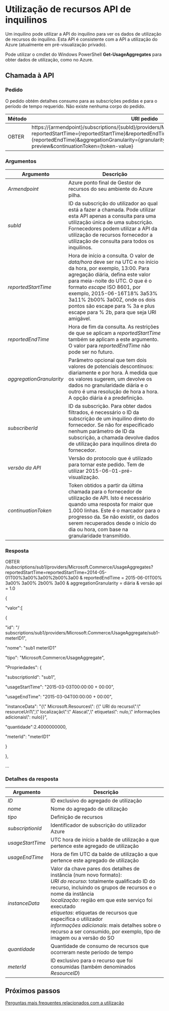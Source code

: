 <properties
    pageTitle="Utilização de recursos API de inquilinos | Microsoft Azure"
    description="Referência para utilização de recursos API, que obter informações sobre a utilização do Azure pilha."
    services="azure-stack"
    documentationCenter=""
    authors="AlfredoPizzirani"
    manager="byronr"
    editor=""/>

<tags
    ms.service="azure-stack"
    ms.workload="na"
    ms.tgt_pltfrm="na"
    ms.devlang="na"
    ms.topic="article"
    ms.date="10/18/2016"
    ms.author="alfredop"/>

# <a name="tenant-resource-usage-api"></a>Utilização de recursos API de inquilinos

Um inquilino pode utilizar a API do inquilino para ver os dados de utilização de recursos do inquilino. Esta API é consistente com a API a utilização do Azure (atualmente em pré-visualização privado).

Pode utilizar o cmdlet do Windows PowerShell **Get-UsageAggregates** para obter dados de utilização, como no Azure.

## <a name="api-call"></a>Chamada à API

### <a name="request"></a>Pedido

O pedido obtém detalhes consumo para as subscrições pedidas e para o período de tempo requerido. Não existe nenhuma corpo do pedido.

| **Método**  | **URI pedido** |
| ------------ | ---------------------------------------------------------------------------------------------------------------------------------------------------------------------------------------------------------------------------------------------------------------------- |
| OBTER         | https://{armendpoint}/subscriptions/{subId}/providers/Microsoft.Commerce/usageAggregates?reportedStartTime={reportedStartTime}&reportedEndTime={reportedEndTime}&aggregationGranularity={granularity}&api-version=2015-06-01-preview&continuationToken={token-value} |

### <a name="arguments"></a>Argumentos

| **Argumento**             | **Descrição** |
| -------------------------- | --------------------------------------------------------------------------------------------------------------------------------------------------------------------------------------------------------------------------------------------------------------------------------------------------------------------------------------------------------- |
| *Armendpoint*             | Azure ponto final de Gestor de recursos do seu ambiente do Azure pilha. |
| *subId*                   | ID da subscrição do utilizador ao qual está a fazer a chamada. Pode utilizar esta API apenas a consulta para uma utilização única de uma subscrição. Fornecedores podem utilizar a API da utilização de recursos fornecedor a utilização de consulta para todos os inquilinos. |
| *reportedStartTime*       | Hora de início a consulta. O valor de *data/hora* deve ser na UTC e no início da hora, por exemplo, 13:00. Para agregação diária, defina este valor para meia-noite do UTC. O que é o formato *escape* ISO 8601, por exemplo, 2015-06-16T18% 3a53% 3a11% 2b00% 3a00Z, onde os dois pontos são escape para % 3a e plus escape para % 2b, para que seja URI amigável. |
| *reportedEndTime*         | Hora de fim da consulta. As restrições de que se aplicam a *reportedStartTime* também se aplicam a este argumento. O valor para *reportedEndTime* não pode ser no futuro. |
| *aggregationGranularity*  | Parâmetro opcional que tem dois valores de potenciais descontínuos: diariamente e por hora. À medida que os valores sugerem, um devolve os dados no granularidade diária e o outro é uma resolução de hora a hora. A opção diária é a predefinição. |
| *subscriberId*            | ID da subscrição. Para obter dados filtrados, é necessário o ID da subscrição de um inquilino direto do fornecedor. Se não for especificado nenhum parâmetro de ID da subscrição, a chamada devolve dados de utilização para inquilinos direta do fornecedor. |
| *versão da API*             | Versão do protocolo que é utilizado para tornar este pedido. Tem de utilizar 2015-06-01-pré-visualização. |
| *continuationToken*       | Token obtidos a partir da última chamada para o fornecedor de utilização de API. Isto é necessário quando uma resposta for maior que 1.000 linhas. Este é o marcador para o progresso da. Se não existir, os dados serem recuperados desde o início do dia ou hora, com base na granularidade transmitido. |

### <a name="response"></a>Resposta

OBTER /subscriptions/sub1/providers/Microsoft.Commerce/UsageAggregates?reportedStartTime=reportedStartTime=2014-05-01T00%3a00%3a00%2b00%3a00 & reportedEndTime = 2015-06-01T00% 3a00% 3a00% 2b00% 3a00 & aggregationGranularity = diária & versão api = 1.0

{

"valor":\[

{

"id": "/ subscriptions/sub1/providers/Microsoft.Commerce/UsageAggregate/sub1-meterID1",

"nome": "sub1 meterID1"

"tipo": "Microsoft.Commerce/UsageAggregate",

"Propriedades": {

"subscriptionId": "sub1",

"usageStartTime": "2015-03-03T00:00:00 + 00:00",

"usageEndTime": "2015-03-04T00:00:00 + 00:00",

"instanceData": "{\\" Microsoft.Resources\\": {\\" URI do recurso\\":\\" resourceUri1\\",\\" localização\\":\\" Alasca\\",\\" etiquetas\\": nulo,\\" informações adicionais\\": nulo}}",

"quantidade":2.4000000000,

"meterId": "meterID1"

}

},

…

### <a name="response-details"></a>Detalhes da resposta

| **Argumento**      | **Descrição** |
| ------------------ | ------------------------------------------------------------------------------------------------------------- |
| *ID*              | ID exclusivo do agregado de utilização |
| *nome*            | Nome do agregado de utilização |
| *tipo*            | Definição de recursos |
| *subscriptionId*  | Identificador de subscrição do utilizador Azure |
| *usageStartTime*  | UTC hora de início a balde de utilização a que pertence este agregado de utilização |
| *usageEndTime*    | Hora de fim UTC da balde de utilização a que pertence este agregado de utilização |
| *instanceData*    | Valor da chave pares dos detalhes de instância (num novo formato):<br>  *URI do recurso*: totalmente qualificado ID do recurso, incluindo os grupos de recursos e o nome da instância <br>  *localização*: região em que este serviço foi executado <br>  *etiquetas*: etiquetas de recursos que especifica o utilizador <br>  *informações adicionais*: mais detalhes sobre o recurso a ser consumido, por exemplo, tipo de imagem ou a versão do SO |
| *quantidade*        | Quantidade de consumo de recursos que ocorreram neste período de tempo |
| *meterId*         | ID exclusivo para o recurso que foi consumidas (também denominados *ResourceID*) |

## <a name="next-steps"></a>Próximos passos

[Perguntas mais frequentes relacionados com a utilização](azure-stack-usage-related-faq.md)
